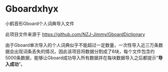# Gboardxhyx
小鹤音形Gboard个人词典导入文件

此项目文件来源于 <https://github.com/NZJ-Jimmy/GboardDictionary>

由于Gboard单次导入的个人词典似乎不能超过一定数量，一次性导入近三万条数据会出现词条丢失的情况，因此该项目将数据分割成了6块，每个文件包含约5000条数据，能够让Gboard成功导入所有数据并在每块数据导入之后都提示“**导入成功**”。
